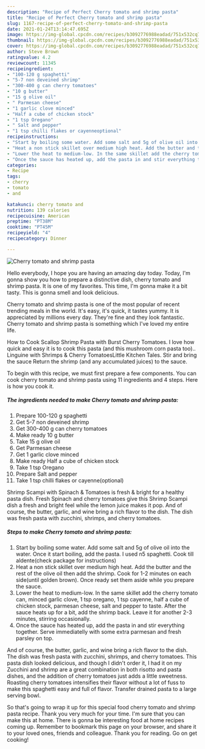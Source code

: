 ```yaml
---
description: "Recipe of Perfect Cherry tomato and shrimp pasta"
title: "Recipe of Perfect Cherry tomato and shrimp pasta"
slug: 1167-recipe-of-perfect-cherry-tomato-and-shrimp-pasta
date: 2021-01-24T13:14:47.695Z
image: https://img-global.cpcdn.com/recipes/b3092776988eadad/751x532cq70/cherry-tomato-and-shrimp-pasta-recipe-main-photo.jpg
thumbnail: https://img-global.cpcdn.com/recipes/b3092776988eadad/751x532cq70/cherry-tomato-and-shrimp-pasta-recipe-main-photo.jpg
cover: https://img-global.cpcdn.com/recipes/b3092776988eadad/751x532cq70/cherry-tomato-and-shrimp-pasta-recipe-main-photo.jpg
author: Steve Brown
ratingvalue: 4.2
reviewcount: 11345
recipeingredient:
- "100-120 g spaghetti"
- "5-7 non deveined shrimp"
- "300-400 g can cherry tomatoes"
- "10 g butter"
- "15 g olive oil"
- " Parmesan cheese"
- "1 garlic clove minced"
- "Half a cube of chicken stock"
- "1 tsp Oregano"
- " Salt and pepper"
- "1 tsp chilli flakes or cayenneoptional"
recipeinstructions:
- "Start by boiling some water. Add some salt and 5g of olive oil into the water. Once it start boiling, add the pasta. I used n5 spaghetti. Cook till aldente(check package for instructions)"
- "Heat a non stick skillet over medium high heat. Add the butter and the rest of the olive oil then add the shrimp. Cook for 1-2 minutes on each side(until golden brown). Once ready set them aside while you prepare the sauce."
- "Lower the heat to medium-low. In the same skillet add the cherry tomato can, minced garlic clove, 1 tsp oregano, 1 tsp cayenne, half a cube of chicken stock, parmesan cheese, salt and pepper to taste. After the sauce heats up for a bit, add the shrimp back. Leave it for another 2-3 minutes, stirring occasionally."
- "Once the sauce has heated up, add the pasta in and stir everything together. Serve immediatelly with some extra parmesan and fresh parsley on top."
categories:
- Recipe
tags:
- cherry
- tomato
- and

katakunci: cherry tomato and 
nutrition: 139 calories
recipecuisine: American
preptime: "PT38M"
cooktime: "PT45M"
recipeyield: "4"
recipecategory: Dinner

---
```



![Cherry tomato and shrimp pasta](https://img-global.cpcdn.com/recipes/b3092776988eadad/751x532cq70/cherry-tomato-and-shrimp-pasta-recipe-main-photo.jpg)

Hello everybody, I hope you are having an amazing day today. Today, I'm gonna show you how to prepare a distinctive dish, cherry tomato and shrimp pasta. It is one of my favorites. This time, I'm gonna make it a bit tasty. This is gonna smell and look delicious.

Cherry tomato and shrimp pasta is one of the most popular of recent trending meals in the world. It's easy, it's quick, it tastes yummy. It is appreciated by millions every day. They're fine and they look fantastic. Cherry tomato and shrimp pasta is something which I've loved my entire life.

How to Cook Scallop Shrimp Pasta with Burst Cherry Tomatoes. I love how quick and easy it is to cook this pasta (and this mushroom corn pasta too).. Linguine with Shrimps &amp; Cherry TomatoesLittle Kitchen Tales. Stir and bring the sauce Return the shrimp (and any accumulated juices) to the sauce.


To begin with this recipe, we must first prepare a few components. You can cook cherry tomato and shrimp pasta using 11 ingredients and 4 steps. Here is how you cook it.

<!--inarticleads1-->

##### The ingredients needed to make Cherry tomato and shrimp pasta:

1. Prepare 100-120 g spaghetti
1. Get 5-7 non deveined shrimp
1. Get 300-400 g can cherry tomatoes
1. Make ready 10 g butter
1. Take 15 g olive oil
1. Get  Parmesan cheese
1. Get 1 garlic clove minced
1. Make ready Half a cube of chicken stock
1. Take 1 tsp Oregano
1. Prepare  Salt and pepper
1. Take 1 tsp chilli flakes or cayenne(optional)


Shrimp Scampi with Spinach &amp; Tomatoes is fresh &amp; bright for a healthy pasta dish. Fresh Spinach and cherry tomatoes give this Shrimp Scampi dish a fresh and bright feel while the lemon juice makes it pop. And of course, the butter, garlic, and wine bring a rich flavor to the dish. The dish was fresh pasta with zucchini, shrimps, and cherry tomatoes. 

<!--inarticleads2-->

##### Steps to make Cherry tomato and shrimp pasta:

1. Start by boiling some water. Add some salt and 5g of olive oil into the water. Once it start boiling, add the pasta. I used n5 spaghetti. Cook till aldente(check package for instructions)
1. Heat a non stick skillet over medium high heat. Add the butter and the rest of the olive oil then add the shrimp. Cook for 1-2 minutes on each side(until golden brown). Once ready set them aside while you prepare the sauce.
1. Lower the heat to medium-low. In the same skillet add the cherry tomato can, minced garlic clove, 1 tsp oregano, 1 tsp cayenne, half a cube of chicken stock, parmesan cheese, salt and pepper to taste. After the sauce heats up for a bit, add the shrimp back. Leave it for another 2-3 minutes, stirring occasionally.
1. Once the sauce has heated up, add the pasta in and stir everything together. Serve immediatelly with some extra parmesan and fresh parsley on top.


And of course, the butter, garlic, and wine bring a rich flavor to the dish. The dish was fresh pasta with zucchini, shrimps, and cherry tomatoes. This pasta dish looked delicious, and though I didn&#39;t order it, I had it on my Zucchini and shrimp are a great combination in both risotto and pasta dishes, and the addition of cherry tomatoes just adds a little sweetness. Roasting cherry tomatoes intensifies their flavor without a lot of fuss to make this spaghetti easy and full of flavor. Transfer drained pasta to a large serving bowl. 

So that's going to wrap it up for this special food cherry tomato and shrimp pasta recipe. Thank you very much for your time. I'm sure that you can make this at home. There is gonna be interesting food at home recipes coming up. Remember to bookmark this page on your browser, and share it to your loved ones, friends and colleague. Thank you for reading. Go on get cooking!
